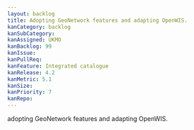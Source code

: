 ```yaml
---
layout: backlog
title: Adopting GeoNetwork features and adapting OpenWIS.
kanCategory: backlog
kanSubCategory:
kanAssigned: UKMO
kanBacklog: 99
kanIssue:
kanPullReq:
kanFeature: Integrated catalogue
kanRelease: 4.2
kanMetric: 5.1
kanSize:
kanPriority: 7
kanRepo:
---
```

adopting GeoNetwork features and adapting OpenWIS.

